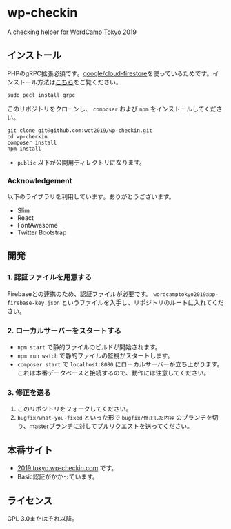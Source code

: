 # wp-checkin
A checking helper for [WordCamp Tokyo 2019](https://2019.tokyo.wordcamp.org)

## インストール

PHPのgRPC拡張必須です。[google/cloud-firestore](https://firebase-php.readthedocs.io/en/stable/cloud-firestore.html#getting-started)を使っているためです。インストール方法は[こちら](https://github.com/grpc/grpc/tree/master/src/php)をご覧ください。

```
sudo pecl install grpc
```

このリポジトリをクローンし、 `composer` および `npm` をインストールしてください。

```
git clone git@github.com:wct2019/wp-checkin.git
cd wp-checkin
composer install
npm install
```

- `public` 以下が公開用ディレクトリになります。

### Acknowledgement

以下のライブラリを利用しています。ありがとうございます。

- Slim
- React
- FontAwesome
- Twitter Bootstrap

## 開発

### 1. 認証ファイルを用意する

Firebaseとの連携のため、認証ファイルが必要です。 `wordcamptokyo2019app-firebase-key.json` というファイルを入手し、リポジトリのルートに入れてください。

### 2. ローカルサーバーをスタートする

- `npm start` で静的ファイルのビルドが開始されます。
- `npm run watch` で静的ファイルの監視がスタートします。
- `composer start` で `localhost:8080` にローカルサーバーが立ち上がります。これは本番データベースと接続するので、動作には注意してください。

### 3. 修正を送る

1. このリポジトリをフォークしてください。
2. `bugfix/what-you-fixed` といった形で `bugfix/修正した内容` のブランチを切り、masterブランチに対してプルリクエストを送ってください。

## 本番サイト

- [2019.tokyo.wp-checkin.com](https://2019.tokyo.wp-checkin.com) です。
- Basic認証がかかっています。

## ライセンス

GPL 3.0またはそれ以降。
